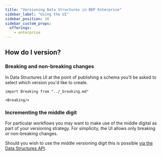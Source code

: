 ```yaml
---
title: "Versioning Data Structures in BDP Enterprise"
sidebar_label: "Using the UI"
sidebar_position: 10
sidebar_custom_props:
  offerings:
    - enterprise
---
```


## How do I version?

### Breaking and non-breaking changes

In Data Structures UI at the point of publishing a schema you'll be asked to select which version you'd like to create.

```mdx-code-block
import Breaking from "../_breaking.md"

<Breaking/>
```

### Incrementing the middle digit

For particular workflows you may want to make use of the middle digital as part of your versioning strategy. For simplicity, the UI allows only breaking or non-breaking changes.

Should you wish to use the middle versioning digit this is possible [via the Data Structures API](/docs/understanding-tracking-design/managing-your-data-structures/api/index.md).
